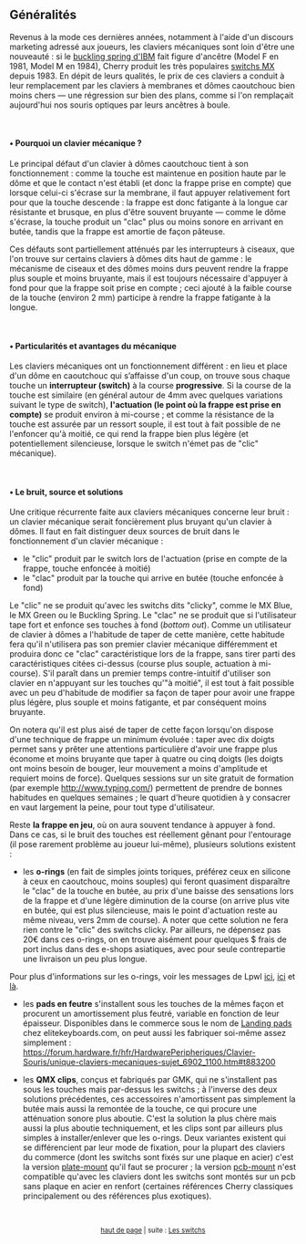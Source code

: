 ## Généralités

Revenus à la mode ces dernières années, notamment à l'aide d'un discours marketing adressé aux joueurs, les claviers mécaniques sont loin d'être une nouveauté : si le [buckling spring d'IBM](http://deskthority.net/wiki/IBM_buckling_spring) fait figure d'ancêtre (Model F en 1981, Model M en 1984), Cherry produit les très populaires [switchs MX](http://deskthority.net/wiki/Cherry_MX) depuis 1983. En dépit de leurs qualités, le prix de ces claviers a conduit à leur remplacement par les claviers à membranes et dômes caoutchouc bien moins chers — une régression sur bien des plans, comme si l'on remplaçait aujourd'hui nos souris optiques par leurs ancêtres à boule. 

&nbsp;

#### • Pourquoi un clavier mécanique ?

Le principal défaut d'un clavier à dômes caoutchouc tient à son fonctionnement : comme la touche est maintenue en position haute par le dôme et que le contact n'est établi (et donc la frappe prise en compte) que lorsque celui-ci s'écrase sur la membrane, il faut appuyer relativement fort pour que la touche descende : la frappe est donc fatigante à la longue car résistante et brusque, en plus d'être souvent bruyante — comme le dôme s'écrase, la touche produit un "clac" plus ou moins sonore en arrivant en butée, tandis que la frappe est amortie de façon pâteuse.

Ces défauts sont partiellement atténués par les interrupteurs à ciseaux, que l'on trouve sur certains claviers à dômes dits haut de gamme : le mécanisme de ciseaux et des dômes moins durs peuvent rendre la frappe plus souple et moins bruyante, mais il est toujours nécessaire d'appuyer à fond pour que la frappe soit prise en compte ; ceci ajouté à la faible course de la touche (environ 2 mm) participe à rendre la frappe fatigante à la longue.

&nbsp;

#### • Particularités et avantages du mécanique

Les claviers mécaniques ont un fonctionnement différent : en lieu et place d'un dôme en caoutchouc qui s’affaisse d'un coup, on trouve sous chaque touche un **interrupteur (switch)** à la course **progressive**. Si la course de la touche est similaire (en général autour de 4mm avec quelques variations suivant le type de switch), **l'actuation (le point où la frappe est prise en compte)** se produit environ à mi-course ; et comme la résistance de la touche est assurée par un ressort souple, il est tout à fait possible de ne l'enfoncer qu'à moitié, ce qui rend la frappe bien plus légère (et potentiellement silencieuse, lorsque le switch n'émet pas de "clic" mécanique).

&nbsp;

#### • Le bruit, source et solutions

Une critique récurrente faite aux claviers mécaniques concerne leur bruit : un clavier mécanique serait foncièrement plus bruyant qu'un clavier à dômes. Il faut en fait distinguer deux sources de bruit dans le fonctionnement d'un clavier mécanique :

- le "clic" produit par le switch lors de l'actuation (prise en compte de la frappe, touche enfoncée à moitié)
- le "clac" produit par la touche qui arrive en butée (touche enfoncée à fond)

Le "clic" ne se produit qu'avec les switchs dits "clicky", comme le MX Blue, le MX Green ou le Buckling Spring. Le "clac" ne se produit que si l'utilisateur tape fort et enfonce ses touches à fond (*bottom out*). Comme un utilisateur de clavier à dômes a l'habitude de taper de cette manière, cette habitude fera qu'il n'utilisera pas son premier clavier mécanique différemment et produira donc ce "clac" caractéristique lors de la frappe, sans tirer parti des caractéristiques citées ci-dessus (course plus souple, actuation à mi-course). S'il paraît dans un premier temps contre-intuitif d'utiliser son clavier en n'appuyant sur les touches qu'"à moitié", il est tout à fait possible avec un peu d'habitude de modifier sa façon de taper pour avoir une frappe plus légère, plus souple et moins fatigante, et par conséquent moins bruyante.

On notera qu'il est plus aisé de taper de cette façon lorsqu'on dispose d'une technique de frappe un minimum évoluée : taper avec dix doigts permet sans y prêter une attentions particulière d'avoir une frappe plus économe et moins bruyante que taper à quatre ou cinq doigts (les doigts ont moins besoin de bouger, leur mouvement a moins d'amplitude et requiert moins de force). Quelques sessions sur un site gratuit de formation (par exemple http://www.typing.com/) permettent de prendre de bonnes habitudes en quelques semaines ; le quart d'heure quotidien à y consacrer en vaut largement la peine, pour tout type d'utilisateur.

Reste **la frappe en jeu**, où on aura souvent tendance à appuyer à fond. Dans ce cas, si le bruit des touches est réellement gênant pour l'entourage (il pose rarement problème au joueur lui-même), plusieurs solutions existent :

- les **o-rings** (en fait de simples joints toriques, préférez ceux en silicone à ceux en caoutchouc, moins souples) qui feront quasiment disparaître le "clac" de la touche en butée, au prix d'une baisse des sensations lors de la frappe et d'une légère diminution de la course (on arrive plus vite en butée, qui est plus silencieuse, mais le point d'actuation reste au même niveau, vers 2mm de course). A noter que cette solution ne fera rien contre le "clic" des switchs clicky. Par ailleurs, ne dépensez pas 20€ dans ces o-rings, on en trouve aisément pour quelques $ frais de port inclus dans des e-shops asiatiques, avec pour seule contrepartie une livraison un peu plus longue.

Pour plus d'informations sur les o-rings, voir les messages de Lpwl [ici](http://forum.hardware.fr/hfr/HardwarePeripheriques/Clavier-Souris/unique-claviers-mecaniques-sujet_6902_973.htm#t870597), [ici](http://forum.hardware.fr/hfr/HardwarePeripheriques/Clavier-Souris/unique-claviers-mecaniques-sujet_6902_976.htm#t870999) et [là](http://forum.hardware.fr/hfr/HardwarePeripheriques/Clavier-Souris/unique-claviers-mecaniques-sujet_6902_978.htm#t871164).

- les **pads en feutre** s'installent sous les touches de la mêmes façon et procurent un amortissement plus feutré, variable en fonction de leur épaisseur. Disponibles dans le commerce sous le nom de [Landing pads](url=https://elitekeyboards.com/products.php?sub=access,slpads) chez elitekeyboards.com, on peut aussi les fabriquer soi-même assez simplement : https://forum.hardware.fr/hfr/HardwarePeripheriques/Clavier-Souris/unique-claviers-mecaniques-sujet_6902_1100.htm#t883200

- les **QMX clips**, conçus et fabriqués par GMK, qui ne s'installent pas sous les touches mais par-dessus les switchs ; à l'inverse des deux solutions précédentes, ces accessoires n'amortissent pas simplement la butée mais aussi la remontée de la touche, ce qui procure une atténuation sonore plus aboutie. C'est la solution la plus chère mais aussi la plus aboutie techniquement, et les clips sont par ailleurs plus simples à installer/enlever que les o-rings. Deux variantes existent qui se différencient par leur mode de fixation, pour la plupart des claviers du commerce (dont les switchs sont fixés sur une plaque en acier) c'est la version [plate-mount](url=https://uniqey.net/en/accessories/18/qmx-clips-plate-mount-110-pcs) qu'il faut se procurer ; la version [pcb-mount](url=https://uniqey.net/en/accessories/17/qmx-clips-pcb-mount-110-pcs) n'est compatible qu'avec les claviers dont les switchs sont montés sur un pcb sans plaque en acier en renfort (certaines références Cherry classiques principalement ou des références plus exotiques).

&nbsp;

<p align="center">
<sub><a href="#top">haut de page</a> | suite : <a href="02-les-switchs.html">Les switchs</a></sub>
</p>
